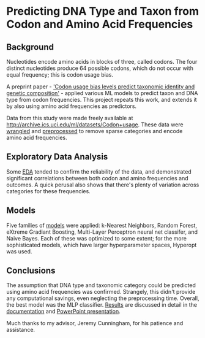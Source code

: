 # Predicting DNA Type and Taxon from Codon and Amino Acid Frequencies

## Background

Nucleotides encode amino acids in blocks of three, called codons.  The four distinct nucleotides produce 64 possible codons, which do not occur with equal frequency; this is codon usage bias.

A preprint paper - ['Codon usage bias levels predict taxonomic identity and genetic composition'](https://www.biorxiv.org/content/10.1101/2020.10.26.356295v1.full) - applied various ML models to predict taxon and DNA type from codon frequencies.  This project repeats this work, and extends it by also using amino acid frequencies as predictors.

Data from this study were made freely available at http://archive.ics.uci.edu/ml/datasets/Codon+usage.  These data were [wrangled](/Capstone%202%20Data%20Wrangling%20v%201.ipynb) and [preprocessed](/Capstone%202%20Pre-Processing.ipynb) to remove sparse categories and encode amino acid frequencies.

## Exploratory Data Analysis

Some [EDA](/Capstone%202%20EDA%20v1.ipynb) tended to confirm the reliability of the data, and demonstrated significant correlations between both codon and amino frequencies and outcomes.  A quick perusal also shows that there's plenty of variation across categories for these frequencies.

## Models

Five families of [models](/Capstone%202%20Modeling.ipynb) were applied:  k-Nearest Neighbors, Random Forest, eXtreme Gradiant Boosting, Multi-Layer Perceptron neural net classifer, and Naive Bayes.  Each of these was optimized to some extent; for the more sophisticated models, which have larger hyperparameter spaces, Hyperopt was used. 

## Conclusions

The assumption that DNA type and taxonomic category could be predicted using amino acid frequencies was confirmed. Strangely, this didn't provide any computational savings, even neglecting the preprocessing time.  Overall, the best model was the MLP classifier.  [Results](/Capstone%202%20Results.ipynb) are discussed in detail in the [documentation](/capstone%202%20documentation.pdf) and [PowerPoint presentation](/capstone%202%20presentation.pptx).

Much thanks to my advisor, Jeremy Cunningham, for his patience and assistance.




